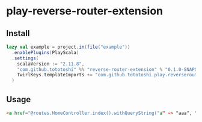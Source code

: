 # play-reverse-router-extension

## Install

```scala
lazy val example = project.in(file("example"))
  .enablePlugins(PlayScala)
  .settings(
    scalaVersion := "2.11.8",
    "com.github.tototoshi" %% "reverse-router-extension" % "0.1.0-SNAPSHOT",
    TwirlKeys.templateImports += "com.github.tototoshi.play.reverserouter.Implicits._"
  )
```

## Usage

```html
<a href="@routes.HomeController.index().withQueryString("a" -> "aaa", "b" -> "bbb", "b" -> "ccc")">link</a>
```
